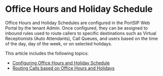 # Office Hours and Holiday Schedule

Office Hours and Holiday Schedules are configured in the PortSIP Web Portal by the tenant Admin. Once configured, they can be assigned to inbound rules used to route callers to specific destinations such as Virtual Receptionists (Auto Attendants), Call Queues, and users based on the time of the day, day of the week, or on selected holidays.

This article includes the following topics:

* [Configuring Office Hours and Holiday Schedule](configuring-office-hours-and-holiday-schedule.md)
* [Routing Calls based on Office Hours and Holidays](routing-calls-based-on-office-hours-and-holidays.md)

